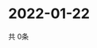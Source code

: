 # 2022-01-22
  共 0条

  <!-- BEGIN -->
  <!-- 最后更新时间Sat Jan 22 2022 15:03:05 GMT+0000 (Coordinated Universal Time) -->
  
  <!-- END -->
  
  